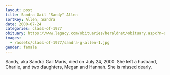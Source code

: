 ```yaml
---
layout: post
title: Sandra Gail "Sandy" Allen
sortKey: Allen, Sandra
date: 2000-07-24
categories: class-of-1977
obituary: https://www.legacy.com/obituaries/heraldnet/obituary.aspx?n=sandra-gail-maris-allen&pid=144251715
images:
  - /assets/class-of-1977/sandra-g-allen-1.jpg
gender: female
---
```

Sandy, aka Sandra Gail Maris, died on July 24, 2000.  She left a husband, Charlie, and two daughters, Megan and Hannah. She is missed dearly.
